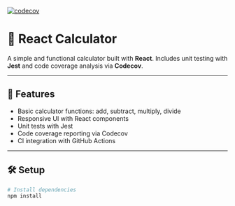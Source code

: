 [![codecov](https://codecov.io/gh/SNComputerGuru/React-Calculator/graph/badge.svg?token=7D0FL06960)](https://codecov.io/gh/SNComputerGuru/React-Calculator)
# 🧮 React Calculator

A simple and functional calculator built with **React**. Includes unit testing with **Jest** and code coverage analysis via **Codecov**.

---

## 🚀 Features

- Basic calculator functions: add, subtract, multiply, divide
- Responsive UI with React components
- Unit tests with Jest
- Code coverage reporting via Codecov
- CI integration with GitHub Actions

---

## 🛠 Setup

```bash
# Install dependencies
npm install
